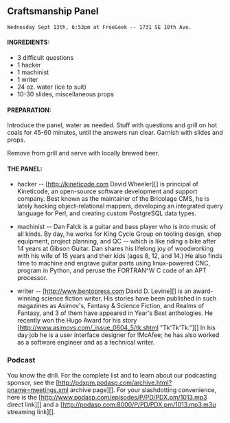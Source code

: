 ## Craftsmanship Panel

    Wednesday Sept 13th, 6:53pm at FreeGeek -- 1731 SE 10th Ave.

#### INGREDIENTS:

* 3 difficult questions
* 1 hacker
* 1 machinist
* 1 writer
* 24 oz. water (ice to suit)
* 10-30 slides, miscellaneous props

#### PREPARATION:

Introduce the panel, water as needed.  Stuff with questions and
grill on hot coals for 45-60 minutes, until the answers run clear.
Garnish with slides and props.

Remove from grill and serve with locally brewed beer.

#### THE PANEL:

* hacker -- [http://kineticode.com David Wheeler][] is principal of Kineticode, an open-source software development and support company. Best known as the maintainer of the Bricolage CMS, he is lately hacking object-relational mappers, developing an integrated query language for Perl, and creating custom PostgreSQL data types.

* machinist -- Dan Falck is a guitar and bass player who is into music of all kinds. By day, he works for King Cycle Group on tooling design, shop equipment, project planning, and QC -- which is like riding a bike after 14 years at Gibson Guitar.  Dan shares his lifelong joy of woodworking with his wife of 15 years and their kids (ages 8, 12, and 14.)  He also finds time to machine and engrave guitar parts using linux-powered CNC, program in Python, and peruse the FORTRAN^W C code of an APT processor.

* writer -- [http://www.bentopress.com David D. Levine][] is an award-winning science fiction writer.  His stories have been published in such magazines as Asimov's, Fantasy & Science Fiction, and Realms of Fantasy, and 3 of them have appeared in Year's Best anthologies.  He recently won the Hugo Award for his story [http://www.asimovs.com/_issue_0604_5/tk.shtml "Tk'Tk'Tk."][] In his day job he is a user interface designer for !McAfee; he has also worked as a software engineer and as a technical writer.

### Podcast

You know the drill.  For the complete list and to learn about our podcasting sponsor, see the [http://pdxpm.podasp.com/archive.html?pname=meetings.xml archive page][].  For your slashdotting convenience, here is the
[http://www.podasp.com/episodes/P/PD/PDX.pm/1013.mp3 direct link][] and a
[http://podasp.com:8000/P/PD/PDX.pm/1013.mp3.m3u streaming link][].
